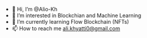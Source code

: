 - 👋 Hi, I’m @Alio-Kh
- 👀 I’m interested in Blockchian and Machine Learning 
- 🌱 I’m currently learning Flow Blockchain (NFTs)
- 📫 How to reach me ali.khyatti0@gmail.com

<!---
Alio-Kh/Alio-Kh is a ✨ special ✨ repository because its `README.md` (this file) appears on your GitHub profile.
You can click the Preview link to take a look at your changes.
--->
